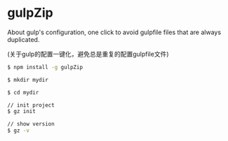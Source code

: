 # gulpZip

About gulp's configuration, one click to avoid gulpfile files that are always duplicated.

(关于gulp的配置一键化，避免总是重复的配置gulpfile文件)


```cmd
$ npm install -g gulpZip

$ mkdir mydir

$ cd mydir

// init project
$ gz init

// show version
$ gz -v
```
